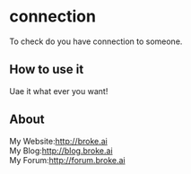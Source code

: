# connection
To check do you have connection to someone.
## How to use it
Uae it what ever you want!
## About
My Website:<http://broke.ai><br>
My Blog:<http://blog.broke.ai><br>
My Forum:<http://forum.broke.ai>
